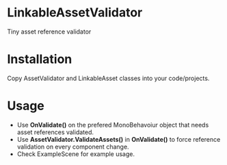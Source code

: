 # LinkableAssetValidator
 Tiny asset reference validator

# Installation
 Copy AssetValidator and LinkableAsset classes into your code/projects.
 
# Usage
 * Use **OnValidate()** on the prefered MonoBehavoiur object that needs asset references validated.
 * Use **AssetValidator.ValidateAssets()** in **OnValidate()** to force reference validation on every component change.
 * Check ExampleScene for example usage.